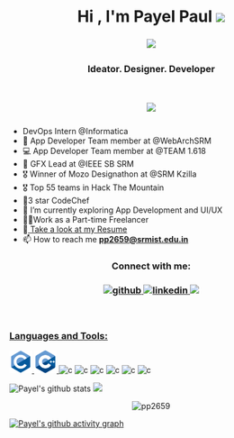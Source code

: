 <h1 align="center"> 
Hi , I'm Payel Paul </i> </a>
<img src="https://media4.giphy.com/media/f0ZbMyENLt50v1j4Ql/giphy.gif?cid=ecf05e47128dzy7h5sxq21s6eqwarx5nebsk7ezq0djcswqp&rid=giphy.gif&ct=g" width="150"></h1>

<h3 align="center"><img src="https://komarev.com/ghpvc/?username= pp2659"/>
<br>
<h3 align="center"> Ideator. Designer. Developer</h3>
<h1 align="center"> <img src="https://media1.giphy.com/media/UtnxCnjWAOL1J6TNUR/giphy.gif?cid=ecf05e47kyft1q79nqnvjup6oe4zsqubtfn8jafwtk7j2g4m&rid=giphy.gif&ct=g" width="250"></h1>

- DevOps Intern @Informatica
- 📱 App Developer Team member at @WebArchSRM
- 💻  App Developer Team member at @TEAM 1.618
- 🎨 GFX Lead at @IEEE SB SRM
- 🎖 Winner of Mozo Designathon at @SRM Kzilla
- 🎖 Top 55 teams in Hack The Mountain
- 🌟3 star CodeChef
- 🌱 I’m currently exploring App Development and UI/UX
- 👩‍💻Work as a Part-time Freelancer 
-  📑<a href="https://drive.google.com/file/d/1_Bng5lsnIdQOJHJYDhbC0zMg-8oYejWd/view?usp=sharing"> Take a look at my Resume </i> </a>
- 📫 How to reach me **pp2659@srmist.edu.in**
<h3 align="center">Connect with me:</h3>

<h3 align="center"> <a href="https://github.com/pp2659" target="_blank">
<img src=https://img.shields.io/badge/github-%2324292e.svg?&style=for-the-badge&logo=github&logoColor=white alt=github style="margin-bottom: 5px;" />
</a>
 <a href="https://www.linkedin.com/in/payel-paul-1433271a0/" target="_blank">
<img src=https://img.shields.io/badge/linkedin-%231E77B5.svg?&style=for-the-badge&logo=linkedin&logoColor=white alt=linkedin style="margin-bottom: 5px;" />
</a>
<a href = "https://payelpaul6589.wixsite.com/website">
<img src="https://img.shields.io/badge/Portfolio-FF0000?style=for-the-badge&logoColor=white" />

</h3>

<br/>


<h3 align="left">Languages and Tools:</h3>
<p align="left"> <a href="https://www.cprogramming.com/" target="_blank"> <img src="https://raw.githubusercontent.com/devicons/devicon/master/icons/c/c-original.svg" alt="c" width="40" height="40"/> </a> <a href="https://www.w3schools.com/cpp/" target="_blank"> <img src="https://raw.githubusercontent.com/devicons/devicon/master/icons/cplusplus/cplusplus-original.svg" alt="cplusplus" width="40" height="40"/> </a>  
<img src="https://cdn.jsdelivr.net/gh/devicons/devicon/icons/flutter/flutter-original.svg" alt="c" width="40" height="40"/>
<img src="https://cdn.jsdelivr.net/gh/devicons/devicon/icons/firebase/firebase-plain.svg" alt="c" width="40" height="40"/>
<img src="https://cdn.jsdelivr.net/gh/devicons/devicon/icons/python/python-original.svg" alt="c" width="40" height="40"/>
<img src="https://upload.wikimedia.org/wikipedia/commons/thumb/a/af/Adobe_Photoshop_CC_icon.svg/1200px-Adobe_Photoshop_CC_icon.svg.png" alt="c" width="40" height="40" />
<img src="https://cdn.jsdelivr.net/gh/devicons/devicon/icons/illustrator/illustrator-plain.svg" alt="c" width="40" height="40"/>
<img src="https://cdn.jsdelivr.net/gh/devicons/devicon/icons/figma/figma-original.svg" alt="c" width="40" height="40"/>

 </p>
 

![Payel's github stats](https://github-readme-stats.vercel.app/api?username=pp2659&show_icons=true&theme=tokyonight&count_private=true)
<img src='https://github-readme-stats.vercel.app/api/top-langs/?username=pp2659&theme=tokyonight&hide_langs_below=4&layout=compact'/>  
<p align="center"> 
<img length="350" src="https://github-readme-streak-stats.herokuapp.com/?user=pp2659&theme=tokyonight" alt="pp2659" /> 

</p>


[![Payel's github activity graph](https://activity-graph.herokuapp.com/graph?username=pp2659&theme=react-dark)](https://github.com/pp2659/github-readme-activity-graph)
